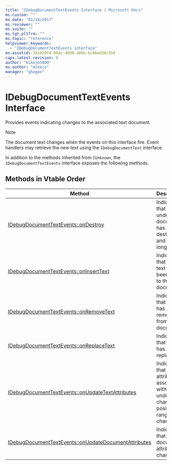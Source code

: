 ```yaml
---
title: "IDebugDocumentTextEvents Interface | Microsoft Docs"
ms.custom: ""
ms.date: "01/18/2017"
ms.reviewer: ""
ms.suite: ""
ms.tgt_pltfrm: ""
ms.topic: "reference"
helpviewer_keywords:
  - "IDebugDocumentTextEvents interface"
ms.assetid: 341b20fd-994c-4030-a06b-6c66ad38c35d
caps.latest.revision: 8
author: "mikejo5000"
ms.author: "mikejo"
manager: "ghogen"
---
```

# IDebugDocumentTextEvents Interface
Provides events indicating changes to the associated text document.

> [!NOTE]
>  The document text changes when the events on this interface fire. Event handlers may retrieve the new text using the `IDebugDocumentText` interface.

 In addition to the methods inherited from `IUnknown`, the `IDebugDocumentTextEvents` interface exposes the following methods.

## Methods in Vtable Order

|Method|Description|
|------------|-----------------|
|[IDebugDocumentTextEvents::onDestroy](../../winscript/reference/idebugdocumenttextevents-ondestroy.md)|Indicates that the underlying document has been destroyed and is no longer valid|
|[IDebugDocumentTextEvents::onInsertText](../../winscript/reference/idebugdocumenttextevents-oninserttext.md)|Indicates that new text has been added to the document|
|[IDebugDocumentTextEvents::onRemoveText](../../winscript/reference/idebugdocumenttextevents-onremovetext.md)|Indicates that text has been removed from the document.|
|[IDebugDocumentTextEvents::onReplaceText](../../winscript/reference/idebugdocumenttextevents-onreplacetext.md)|Indicates that text has been replaced.|
|[IDebugDocumentTextEvents::onUpdateTextAttributes](../../winscript/reference/idebugdocumenttextevents-onupdatetextattributes.md)|Indicates that the text attributes associated with the underlying character position range have changed.|
|[IDebugDocumentTextEvents::onUpdateDocumentAttributes](../../winscript/reference/idebugdocumenttextevents-onupdatedocumentattributes.md)|Indicates that the document attributes changed.|